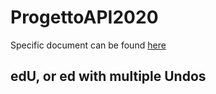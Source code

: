 # ProgettoAPI2020
Specific document can be found [here](https://github.com/pasqualecastiglione/ProgettoAPI2020/blob/main/Specifica_progetto_prova_finale_2020.pdf)
## edU, or ed with multiple Undos
